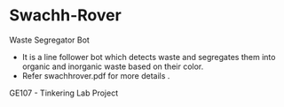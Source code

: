 # Swachh-Rover
Waste Segregator Bot
- It is a line follower bot which detects waste and segregates them into organic and inorganic waste based on their color. 
- Refer swachhrover.pdf for more details .

GE107 - Tinkering Lab Project
